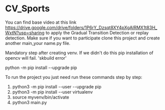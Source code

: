 # CV_Sports

You can find base video at this link https://drive.google.com/drive/folders/1P6rY_Dzsqt8XY4pXgAlRMX1t83H_WxtN?usp=sharing to apply the Gradual Transition Detection or replay detection. Make sure if you want to participate clone this project and create another main_your name.py file.  

Mandatory step after creating venv. If we didn't do this pip installation of opencv will fail. 'skbuild error'

python -m pip install --upgrade pip

To run the project you just need run these commands step by step:

1. python3 -m pip install --user --upgrade pip
2. python3 -m pip install --user virtualenv
3. source myvenv/bin/activate
4. python3 main.py
